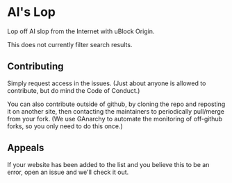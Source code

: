 # AI's Lop

Lop off AI slop from the Internet with uBlock Origin.

This does not currently filter search results.

## Contributing

Simply request access in the issues. (Just about anyone is allowed to contribute, but do mind the Code of Conduct.)

You can also contribute outside of github, by cloning the repo and reposting it on another site, then contacting the maintainers to periodically pull/merge from your fork. (We use GAnarchy to automate the monitoring of off-github forks, so you only need to do this once.)

## Appeals

If your website has been added to the list and you believe this to be an error, open an issue and we'll check it out.
